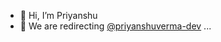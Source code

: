 - 👋 Hi, I’m Priyanshu
- 👀 We are redirecting [@priyanshuverma-dev](https://github.com/priyanshuverma-dev) ...
